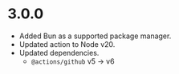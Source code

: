 # 3.0.0

- Added Bun as a supported package manager.
- Updated action to Node v20.
- Updated dependencies.
  - `@actions/github` v5 -> v6
